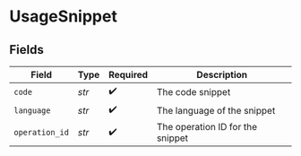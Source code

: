 # UsageSnippet


## Fields

| Field                            | Type                             | Required                         | Description                      |
| -------------------------------- | -------------------------------- | -------------------------------- | -------------------------------- |
| `code`                           | *str*                            | :heavy_check_mark:               | The code snippet                 |
| `language`                       | *str*                            | :heavy_check_mark:               | The language of the snippet      |
| `operation_id`                   | *str*                            | :heavy_check_mark:               | The operation ID for the snippet |